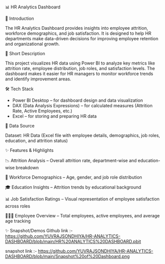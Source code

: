 📊 HR Analytics Dashboard

🔹 Introduction

The HR Analytics Dashboard provides insights into employee attrition,
workforce demographics, and job satisfaction. It is designed to help 
HR departments make data-driven decisions for improving employee retention
and organizational growth.

📝 Short Description

This project visualizes HR data using Power BI to analyze key metrics like attrition rate,
employee distribution, job roles, and satisfaction levels. The dashboard makes it easier 
for HR managers to monitor workforce trends and identify improvement areas.

🛠 Tech Stack

* Power BI Desktop – for dashboard design and data visualization
* DAX (Data Analysis Expressions) – for calculated measures (Attrition Rate, Active Employees, etc.)
* Excel – for storing and preparing HR data

📂 Data Source

Dataset: HR Data (Excel file with employee details, demographics, job roles, education, and attrition status)


✨ Features & Highlights

📉 Attrition Analysis – Overall attrition rate, department-wise and education-wise breakdown

👥 Workforce Demographics – Age, gender, and job role distribution

🎓 Education Insights – Attrition trends by educational background

📊 Job Satisfaction Ratings – Visual representation of employee satisfaction across roles

🧑‍🤝‍🧑 Employee Overview – Total employees, active employees, and average age tracking


✨ Snapshot/Demos
Github link  :- https://github.com/YUVRAJSONDHIYA/HR-ANALYTICS-DASHBOARD/blob/main/HR%20ANALYTICS%20DASHBOARD.pbit

snapshot link :- https://github.com/YUVRAJSONDHIYA/HR-ANALYTICS-DASHBOARD/blob/main/Snapshot%20of%20Dashboard.png
